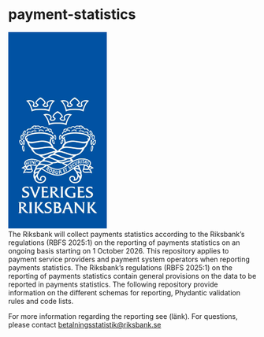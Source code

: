 # payment-statistics
<img src="./logo.png" alt="Logo Riksbank" width="200"/> <br>
The Riksbank will collect payments statistics according to the Riksbank’s regulations (RBFS 2025:1) on the reporting of payments statistics on an ongoing basis starting on 1 October 2026. This repository applies to payment service providers and payment system operators when reporting payments statistics. The Riksbank’s regulations (RBFS 2025:1) on the reporting of payments statistics contain general provisions on the data to be reported in payments statistics. The following repository provide information on the different schemas for reporting, Phydantic validation rules and code lists.

For more information regarding the reporting see (länk). For questions, please contact betalningsstatistik@riksbank.se

